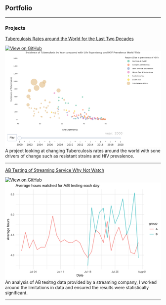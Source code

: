 ## Portfolio

---

### Projects

[Tuberculosis Rates around the World for the Last Two Decades](https://rpubs.com/AstridChristyne/1101876)


[![View on GitHub](https://img.shields.io/badge/GitHub-View_on_Rpubs-blue?logo=GitHub)](https://rpubs.com/AstridChristyne/1101876/)
<img src="Projects/TBHIVrate/TBHIVLE.png?raw=true"/>
A project looking at changing Tuberculosis rates around the world with sone drivers of change such as 
resistant strains and HIV prevalence. 

---


[AB Testing of Streaming Service Why Not Watch](Projects/Streaming_ABtest/ABtestingR.pdf)


[![View on GitHub](https://img.shields.io/badge/GitHub-View_on_GitHub-blue?logo=GitHub)](Projects/Streaming_ABtest/ABtestingR.pdf/)
<img src="Projects/Streaming_ABtest/ABhrsWatched.png?raw=true"/> 
An analysis of AB tesitng data provided by a streaming company, I worked around the limitations in data
and ensured the results were statistically significant.

---

